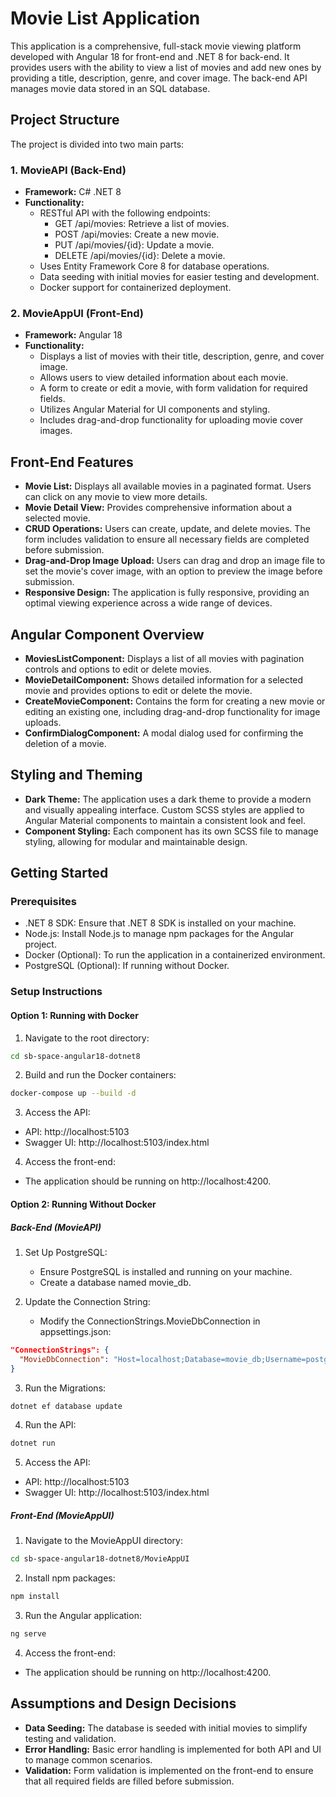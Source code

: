 # Movie List Application

This application is a comprehensive, full-stack movie viewing platform developed with Angular 18 for front-end and .NET 8 for back-end. It provides users with the ability to view a list of movies and add new ones by providing a title, description, genre, and cover image. The back-end API manages movie data stored in an SQL database.

## Project Structure

The project is divided into two main parts:

### 1. MovieAPI (Back-End)
- **Framework:** C# .NET 8
- **Functionality:**
  - RESTful API with the following endpoints:
    - GET /api/movies: Retrieve a list of movies.
    - POST /api/movies: Create a new movie.
    - PUT /api/movies/{id}: Update a movie.
    - DELETE /api/movies/{id}: Delete a movie.
  - Uses Entity Framework Core 8 for database operations.
  - Data seeding with initial movies for easier testing and development.
  - Docker support for containerized deployment.

### 2. MovieAppUI (Front-End)
- **Framework:** Angular 18
- **Functionality:**
  - Displays a list of movies with their title, description, genre, and cover image.
  - Allows users to view detailed information about each movie.
  - A form to create or edit a movie, with form validation for required fields.
  - Utilizes Angular Material for UI components and styling.
  - Includes drag-and-drop functionality for uploading movie cover images.

## Front-End Features

- **Movie List:** Displays all available movies in a paginated format. Users can click on any movie to view more details.
- **Movie Detail View:** Provides comprehensive information about a selected movie.
- **CRUD Operations:** Users can create, update, and delete movies. The form includes validation to ensure all necessary fields are completed before submission.
- **Drag-and-Drop Image Upload:** Users can drag and drop an image file to set the movie's cover image, with an option to preview the image before submission.
- **Responsive Design:** The application is fully responsive, providing an optimal viewing experience across a wide range of devices.

## Angular Component Overview

- **MoviesListComponent:** Displays a list of all movies with pagination controls and options to edit or delete movies.
- **MovieDetailComponent:** Shows detailed information for a selected movie and provides options to edit or delete the movie.
- **CreateMovieComponent:** Contains the form for creating a new movie or editing an existing one, including drag-and-drop functionality for image uploads.
- **ConfirmDialogComponent:** A modal dialog used for confirming the deletion of a movie.

## Styling and Theming

- **Dark Theme:** The application uses a dark theme to provide a modern and visually appealing interface. Custom SCSS styles are applied to Angular Material components to maintain a consistent look and feel.
- **Component Styling:** Each component has its own SCSS file to manage styling, allowing for modular and maintainable design.

## Getting Started

### Prerequisites

- .NET 8 SDK: Ensure that .NET 8 SDK is installed on your machine.
- Node.js: Install Node.js to manage npm packages for the Angular project.
- Docker (Optional): To run the application in a containerized environment.
- PostgreSQL (Optional): If running without Docker.

### Setup Instructions

#### Option 1: Running with Docker

1. Navigate to the root directory:

```bash
cd sb-space-angular18-dotnet8
```

2. Build and run the Docker containers:

```bash
docker-compose up --build -d
```

3. Access the API:

- API: http://localhost:5103
- Swagger UI: http://localhost:5103/index.html

4. Access the front-end:

- The application should be running on http://localhost:4200.

#### Option 2: Running Without Docker

##### Back-End (MovieAPI)

1. Set Up PostgreSQL:
   - Ensure PostgreSQL is installed and running on your machine.
   - Create a database named movie_db.

2. Update the Connection String:
   - Modify the ConnectionStrings.MovieDbConnection in appsettings.json:

```json
"ConnectionStrings": {
  "MovieDbConnection": "Host=localhost;Database=movie_db;Username=postgres;Password=yourpassword"
}
```

3. Run the Migrations:

```bash
dotnet ef database update
```

4. Run the API:

```bash
dotnet run
```

5. Access the API:

- API: http://localhost:5103
- Swagger UI: http://localhost:5103/index.html

##### Front-End (MovieAppUI)

1. Navigate to the MovieAppUI directory:

```bash
cd sb-space-angular18-dotnet8/MovieAppUI
```

2. Install npm packages:

```bash
npm install
```

3. Run the Angular application:

```bash
ng serve
```

4. Access the front-end:

- The application should be running on http://localhost:4200.

## Assumptions and Design Decisions

- **Data Seeding:** The database is seeded with initial movies to simplify testing and validation.
- **Error Handling:** Basic error handling is implemented for both API and UI to manage common scenarios.
- **Validation:** Form validation is implemented on the front-end to ensure that all required fields are filled before submission.
